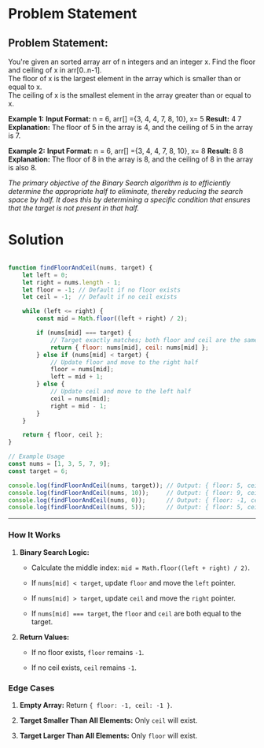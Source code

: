 # Problem Statement

## **Problem Statement:** 

You're given an sorted array arr of n integers and an integer x. Find the floor and ceiling of x in arr[0..n-1].  
The floor of x is the largest element in the array which is smaller than or equal to x.  
The ceiling of x is the smallest element in the array greater than or equal to x.

**Example 1:**
**Input Format:** n = 6, arr[] ={3, 4, 4, 7, 8, 10}, x= 5
**Result:** 4 7
**Explanation:** The floor of 5 in the array is 4, and the ceiling of 5 in the array is 7.

**Example 2:**
**Input Format:** n = 6, arr[] ={3, 4, 4, 7, 8, 10}, x= 8
**Result:** 8 8
**Explanation:** The floor of 8 in the array is 8, and the ceiling of 8 in the array is also 8.

_The primary objective of the Binary Search algorithm is to efficiently determine the appropriate half to eliminate, thereby reducing the search space by half. It does this by determining a specific condition that ensures that the target is not present in that half._

# Solution

```Javascript

function findFloorAndCeil(nums, target) {
    let left = 0;
    let right = nums.length - 1;
    let floor = -1; // Default if no floor exists
    let ceil = -1;  // Default if no ceil exists

    while (left <= right) {
        const mid = Math.floor((left + right) / 2);

        if (nums[mid] === target) {
            // Target exactly matches; both floor and ceil are the same
            return { floor: nums[mid], ceil: nums[mid] };
        } else if (nums[mid] < target) {
            // Update floor and move to the right half
            floor = nums[mid];
            left = mid + 1;
        } else {
            // Update ceil and move to the left half
            ceil = nums[mid];
            right = mid - 1;
        }
    }

    return { floor, ceil };
}

// Example Usage
const nums = [1, 3, 5, 7, 9];
const target = 6;

console.log(findFloorAndCeil(nums, target)); // Output: { floor: 5, ceil: 7 }
console.log(findFloorAndCeil(nums, 10));     // Output: { floor: 9, ceil: -1 }
console.log(findFloorAndCeil(nums, 0));      // Output: { floor: -1, ceil: 1 }
console.log(findFloorAndCeil(nums, 5));      // Output: { floor: 5, ceil: 5 }

```

---
### **How It Works**

1. **Binary Search Logic:**
    
    - Calculate the middle index: `mid = Math.floor((left + right) / 2)`.
        
    - If `nums[mid] < target`, update `floor` and move the `left` pointer.
        
    - If `nums[mid] > target`, update `ceil` and move the `right` pointer.
        
    - If `nums[mid] === target`, the `floor` and `ceil` are both equal to the target.
        
2. **Return Values:**
    
    - If no floor exists, `floor` remains `-1`.
        
    - If no ceil exists, `ceil` remains `-1`.
        

### **Edge Cases**

1. **Empty Array:** Return `{ floor: -1, ceil: -1 }`.
    
2. **Target Smaller Than All Elements:** Only `ceil` will exist.
    
3. **Target Larger Than All Elements:** Only `floor` will exist.
